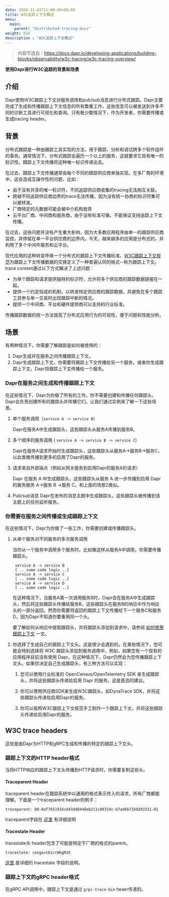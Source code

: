 ```yaml
---
date: 2020-11-01T11:00:00+08:00
title: W3C追踪上下文概述
menu:
  main:
    parent: "distributed-tracing-docs"
weight: 914
description : "W3C追踪上下文概述"
---
```


> 内容节选自：https://docs.dapr.io/developing-applications/building-blocks/observability/w3c-tracing/w3c-tracing-overview/

**使用Dapr进行W3C追踪的背景和场景**

## 介绍

Dapr使用W3C跟踪上下文对服务调用和pub/sub消息进行分布式跟踪。Dapr主要完成了生成和传播跟踪上下文信息的所有繁重工作，这些信息可以被发送到许多不同的诊断工具进行可视化和查询。只有极少数情况下，作为开发者，你需要传播或生成tracing header。

## 背景

分布式跟踪是一种由跟踪工具实现的方法，用于跟踪、分析和调试跨多个软件组件的事务。通常情况下，分布式跟踪会遍历一个以上的服务，这就要求它具有唯一的标识性。跟踪上下文传播将这种唯一标识传递出去。

在过去，跟踪上下文传播通常由每个不同的跟踪供应商单独实现。在多厂商的环境中，这会造成互操作性的问题，比如：

- 由于没有共享的唯一标识符，不同追踪供应商收集的tracing无法相互关联。
- 跨越不同追踪供应商边界的trace无法传播，因为没有统一协商的标识符集可以被转发。
- 厂商特定的元数据可能会被中介机构放弃
- 云平台厂商、中间商和服务商，由于没有标准可循，不能保证支持追踪上下文传播。

在过去，这些问题并没有产生重大影响，因为大多数应用程序由单一的跟踪供应商监控，并停留在单一平台供应商的边界内。今天，越来越多的应用是分布式的，并利用了多个中间件服务和云平台。

现代应用的这种转变呼唤一个分布式的跟踪上下文传播标准。[W3C跟踪上下文规范](https://www.w3.org/TR/trace-context/)为跟踪上下文传播数据的交换定义了一种普遍认同的格式--称为跟踪上下文。trace context通过以下方式解决了上述问题：

- 为单个跟踪和请求提供独特的标识符，允许将多个供应商的跟踪数据链接在一起。
- 提供一个约定俗成的机制，以转发特定供应商的跟踪数据，并避免在多个跟踪工具参与单一交易时出现跟踪中断的情况。
- 提供一个中间商、平台和硬件提供商可以支持的行业标准。

传播跟踪数据的统一方法提高了分布式应用行为的可视性，便于问题和性能分析。

## 场景

有两种情况下，你需要了解跟踪是如何被使用的：

1. Dapr生成并在服务之间传播跟踪上下文。
2. Dapr生成跟踪上下文，你需要将跟踪上下文传播给另一个服务，或者你生成跟踪上下文，Dapr将跟踪上下文传播给一个服务。

### Dapr在服务之间生成和传播跟踪上下文

在这些情况下，Dapr为你做了所有的工作。你不需要创建和传播任何跟踪头。Dapr会负责创建所有的跟踪头并传播它们。让我们通过实例来了解一下这些场景。

1. 单个服务调用（`service A -> service B`）

    Dapr在服务A中生成跟踪头，这些跟踪头从服务A传播到服务B。

2. 多个顺序的服务调用 ( `service A -> service B -> service C`)

    Dapr在服务A请求开始时生成跟踪头，这些跟踪头从服务A->服务B->服务C，以此类推传播到更多的启用了Dapr的服务。

3. 请求来自外部端点（例如从网关服务到启用Dapr的服务A的请求）

    Dapr 在服务 A 中生成跟踪头，这些跟踪头从服务 A 进一步传播到启用 Dapr 的服务服务 A->服务 B ->服务 C。和上面的场景2类似。

4. Pub/sub消息 Dapr在发布的消息主题中生成跟踪头，这些跟踪头被传播到该主题上的任何监听服务。

### 你需要在服务之间传播或生成跟踪上下文

在这些情况下，Dapr为你做了一些工作，你需要创建或传播跟踪头。

1. 从单个服务对不同服务的多次服务调用

    当你从一个服务中调用多个服务时，比如像这样从服务A中调用，你需要传播跟踪头。

    ```
     service A -> service B
     [ .. some code logic ..]
     service A -> service C
     [ .. some code logic ..]
     service A -> service D
     [ .. some code logic ..]
    ```
    
    在这种情况下，当服务A第一次调用服务B时，Dapr会在服务A中生成跟踪头，然后将这些跟踪头传播给服务B，这些跟踪头在服务B的响应中作为响应头的一部分返回。然而你需要将返回的跟踪上下文传播给下一个服务C和服务D，因为Dapr不知道你要重用同一个头。
    
    要了解如何从响应中提取跟踪头，并将跟踪头添加到请求中，请参阅 [如何使用跟踪上下文]( https://docs.dapr.io/developing-applications/building-blocks/observability/w3c-tracing/) 一文。
    
2. 你选择了生成自己的跟踪上下文头。这是很少会遇到的。在某些情况下，您可能会特别选择将 W3C 跟踪头添加到服务调用中，例如，如果您有一个现有的应用程序目前没有使用 Dapr。在这种情况下，Dapr仍然会为您传播跟踪上下文头。如果你决定自己生成跟踪头，有三种方法可以实现：

    1. 您可以使用行业标准的 OpenCensus/OpenTelemetry SDK 来生成跟踪头，并将这些跟踪头传递给启用 Dapr 的服务。这是首选的建议。

    2. 你可以使用供应商SDK来生成W3C跟踪头，如DynaTrace SDK，并将这些跟踪头传递给启用Dapr的服务。

    3. 你可以按照W3C跟踪上下文规范手工制作一个跟踪上下文，并将这些跟踪头传递给启用Dapr的服务。

## W3C trace headers

这些是由Dapr为HTTP和gRPC生成和传播的特定的跟踪上下文头。

### 跟踪上下文的HTTP header格式

当将HTTP响应的跟踪上下文头传播到HTTP请求时，你需要复制这些头。

#### Traceparent Header

traceparent header在跟踪系统中以通用的格式表示传入的请求，所有厂商都能理解。下面是一个traceparent header的例子：

`traceparent: 00-0af7651916cd43dd8448eb211c80319c-b7ad6b7169203331-01`

traceparent字段在 [这里](https://www.w3.org/TR/trace-context/#traceparent-header) 有详细说明

#### Tracestate Header

tracestate头 header包含了可能是特定于厂商的格式的parent。

`tracestate: congo=t61rcWkgMzE`

[这里](https://www.w3.org/TR/trace-context/#tracestate-header) 是详细的 tracestate 字段的说明。

### 跟踪上下文的gRPC header格式

在gRPC API调用中，跟踪上下文是通过 `grpc-trace-bin` heaer传递的。

